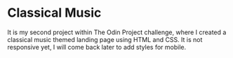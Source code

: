 # Classical Music

It is my second project within The Odin Project challenge, where I created a classical music themed landing page using HTML and CSS.
It is not responsive yet, I will come back later to add styles for mobile.
